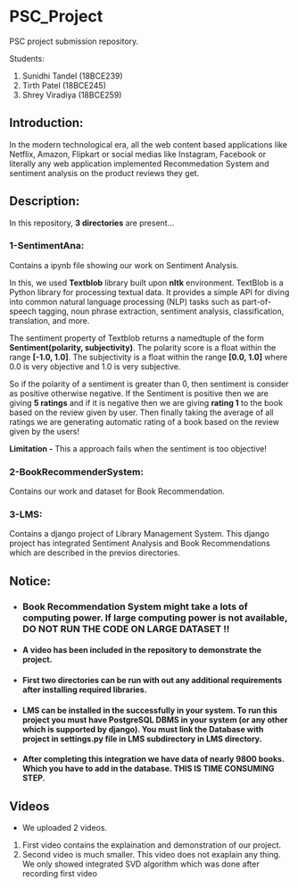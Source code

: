 # PSC_Project
PSC project submission repository.

Students:
1. Sunidhi Tandel (18BCE239)
2. Tirth Patel (18BCE245)
3. Shrey Viradiya (18BCE259)

## Introduction:

In the modern technological era, all the web content based applications like Netflix, Amazon, Flipkart or social medias like Instagram, Facebook or literally any web application implemented Recommedation System and sentiment analysis on the product reviews they get.

## Description:

In this repository, **3 directories** are present...

### 1-SentimentAna:
Contains a ipynb file showing our work on Sentiment Analysis.

In this, we used **Textblob** library built upon **nltk** environment. TextBlob is a Python library for processing textual data. It provides a simple API for diving into common natural language processing (NLP) tasks such as part-of-speech tagging, noun phrase extraction, sentiment analysis, classification, translation, and more.

The sentiment property of Textblob returns a namedtuple of the form **Sentiment(polarity, subjectivity)**. The polarity score is a float within the range **[-1.0, 1.0]**. The subjectivity is a float within the range **[0.0, 1.0]** where 0.0 is very objective and 1.0 is very subjective.

So if the polarity of a sentiment is greater than 0, then sentiment is consider as positive otherwise negative. If the Sentiment is positive then we are giving **5 ratings** and if it is negative then we are giving **rating 1** to the book based on the review given by user. Then finally taking the average of all ratings we are generating automatic rating of a book based on the review given by the users!

**Limitation -** This a approach fails when the sentiment is too objective!

### 2-BookRecommenderSystem:
Contains our work and dataset for Book Recommendation.

### 3-LMS: 
Contains a django project of Library Management System. This django project has integrated Sentiment Analysis and Book Recommendations which are described in the previos directories.

## Notice: 
- ### Book Recommendation System might take a lots of computing power. If large computing power is not available, DO NOT RUN THE CODE ON LARGE DATASET !!
- #### A video has been included in the repository to demonstrate the project. 
- #### First two directories can be run with out any additional requirements after installing required libraries.
- #### LMS can be installed in the successfully in your system. To run this project you must have PostgreSQL DBMS in your system (or any other which is supported by django). You must link the Database with project in settings.py file in LMS subdirectory in LMS directory.
- #### After completing this integration we have data of nearly 9800 books. Which you have to add in the database. THIS IS TIME CONSUMING STEP.

## Videos
- We uploaded 2 videos.
1. First video contains the explaination and demonstration of our project.
2. Second video is much smaller. This video does not exaplain any thing. We only showed integrated SVD algorithm which was done after recording first video
